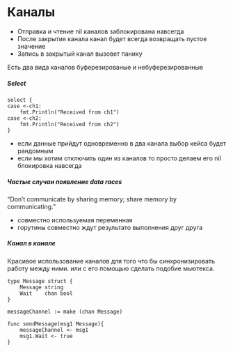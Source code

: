 # Каналы

- Отправка и чтение nil каналов заблокирована навсегда
- После закрытия канала канал будет всегда возвращать пустое значение
- Запись в закрытый канал вызовет панику

Есть два вида каналов буферезированые и небуферезированные


##### Select


```
select {
case <-ch1:
    fmt.Println("Received from ch1")
case <-ch2:
    fmt.Println("Received from ch2")
}
```
- если данные прийдут одновременно в два канала выбор кейса будет рандомным
- если мы хотим отключить один из каналов то просто делаем его nil блокировка навсегда

##### Частые случаи появление data races
  “Don’t communicate by sharing memory; share memory by communicating.”
- совместно используемая переменная
- горутины совместно ждут результато выполнения друг друга

##### Канал в канале
Красивое использование каналов для того что бы синхронизировать работу между ними. или с его помощью сделать подобие мьютекса.

```
type Message struct {
    Message string
    Wait    chan bool
}

messageChannel := make (chan Message)

func sendMessage(msg1 Message){
    messageChannel <- msg1
    msg1.Wait <- true
}
```

